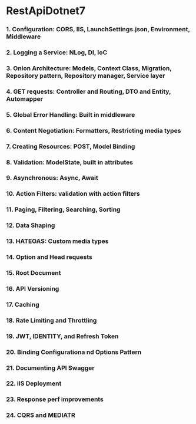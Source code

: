 # RestApiDotnet7
### 1. Configuration: CORS, IIS, LaunchSettings.json, Environment, Middleware
### 2. Logging a Service: NLog, DI, IoC
### 3. Onion Architecture: Models, Context Class, Migration, Repository pattern, Repository manager, Service layer
### 4. GET requests: Controller and Routing, DTO and Entity, Automapper
### 5. Global Error Handling: Built in middleware
### 6. Content Negotiation: Formatters, Restricting media types
### 7. Creating Resources: POST, Model Binding
### 8. Validation: ModelState, built in attributes
### 9. Asynchronous: Async, Await
### 10. Action Filters: validation with action filters
### 11. Paging, Filtering, Searching, Sorting
### 12. Data Shaping
### 13. HATEOAS: Custom media types
### 14. Option and Head requests
### 15. Root Document
### 16. API Versioning
### 17. Caching
### 18. Rate Limiting and Throttling
### 19. JWT, IDENTITY, and Refresh Token
### 20. Binding Configurationa nd Options Pattern
### 21. Documenting API Swagger
### 22. IIS Deployment
### 23. Response perf improvements
### 24. CQRS and MEDIATR

